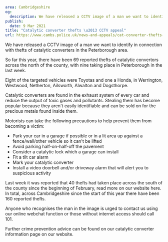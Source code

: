 ```yaml
area: Cambridgeshire
og:
  description: We have released a CCTV image of a man we want to identify in connection with thefts of catalytic converters in the Peterborough area.
publish:
  date: 9 Mar 2021
title: "Catalytic converter thefts \u2013 CCTV appeal"
url: https://www.cambs.police.uk/news-and-appeals/cat-converter-thefts-CCTV
```

We have released a CCTV image of a man we want to identify in connection with thefts of catalytic converters in the Peterborough area.

So far this year, there have been 69 reported thefts of catalytic convertors across the north of the county, with nine taking place in Peterborough in the last week.

Eight of the targeted vehicles were Toyotas and one a Honda, in Werrington, Westwood, Netherton, Ailsworth, Alwalton and Dogsthorpe.

Catalytic converters are found in the exhaust system of every car and reduce the output of toxic gases and pollutants. Stealing them has become popular because they aren't easily identifiable and can be sold on for the precious metals found inside them.

Motorists can take the following precautions to help prevent them from becoming a victim:

 * Park your car in a garage if possible or in a lit area up against a fence/wall/other vehicle so it can't be lifted
 * Avoid parking half-on-half-off the pavement
 * Consider a catalytic lock which a garage can install
 * Fit a tilt car alarm
 * Mark your catalytic converter
 * Install a video doorbell and/or driveway alarm that will alert you to suspicious activity

Last week it was reported that 40 thefts had taken place across the south of the county since the beginning of February, read more on our website here. In total, across Cambridgeshire since the start of this year there have been 160 reported thefts.

Anyone who recognises the man in the image is urged to contact us using our online webchat function or those without internet access should call 101.

Further crime prevention advice can be found on our catalytic converter information page on our website.
